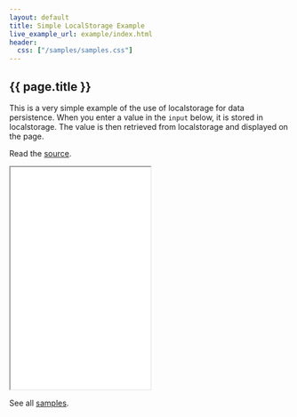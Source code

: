 ```yaml
---
layout: default
title: Simple LocalStorage Example
live_example_url: example/index.html
header:
  css: ["/samples/samples.css"]
---
```


## {{ page.title }}

This is a very simple example of the use of localstorage for data
persistence. When you enter a value in the `input` below, it is stored
in localstorage. The value is then retrieved from localstorage and displayed
on the page.

Read the
[source](https://github.com/dart-lang/dart-samples/tree/master/web/html5/localstorage/basics).

<iframe class="running-app-frame"
        style="height:400px;width:50%;"
        src="{{page.live_example_url}}">
</iframe>

See all [samples](/samples/).
